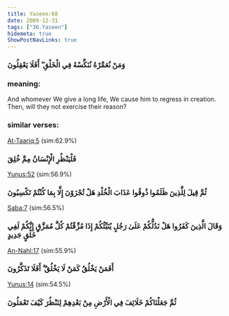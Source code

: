 ```yaml
---
title: Yaseen:68
date: 2009-12-31
tags: ["36.Yaseen"]
hidemeta: true 
ShowPostNavLinks: true 
---
```

### وَمَنْ نُعَمِّرْهُ نُنَكِّسْهُ فِي الْخَلْقِ ۖ أَفَلَا يَعْقِلُونَ
### meaning: 
And whomever We give a long life, We cause him to regress in creation. Then, will they not exercise their reason?
### similar verses: 

[At-Taariq:5](/86/5) (sim:62.9%)

### فَلْيَنْظُرِ الْإِنْسَانُ مِمَّ خُلِقَ

[Yunus:52](/10/52) (sim:56.9%)

### ثُمَّ قِيلَ لِلَّذِينَ ظَلَمُوا ذُوقُوا عَذَابَ الْخُلْدِ هَلْ تُجْزَوْنَ إِلَّا بِمَا كُنْتُمْ تَكْسِبُونَ

[Saba:7](/34/7) (sim:56.5%)

### وَقَالَ الَّذِينَ كَفَرُوا هَلْ نَدُلُّكُمْ عَلَىٰ رَجُلٍ يُنَبِّئُكُمْ إِذَا مُزِّقْتُمْ كُلَّ مُمَزَّقٍ إِنَّكُمْ لَفِي خَلْقٍ جَدِيدٍ

[An-Nahl:17](/16/17) (sim:55.9%)

### أَفَمَنْ يَخْلُقُ كَمَنْ لَا يَخْلُقُ ۗ أَفَلَا تَذَكَّرُونَ

[Yunus:14](/10/14) (sim:54.5%)

### ثُمَّ جَعَلْنَاكُمْ خَلَائِفَ فِي الْأَرْضِ مِنْ بَعْدِهِمْ لِنَنْظُرَ كَيْفَ تَعْمَلُونَ
